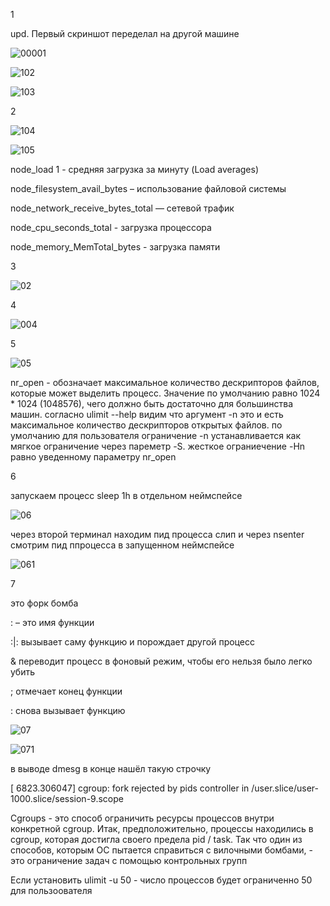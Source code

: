 1

upd. Первый скриншот переделал на другой машине

![00001](https://user-images.githubusercontent.com/105611781/200198735-d7fac8d9-3814-4c66-9ec3-574e0a87d246.png)

![102](https://user-images.githubusercontent.com/105611781/199496971-b2baa443-93a1-421a-a169-811c04193c32.PNG)

![103](https://user-images.githubusercontent.com/105611781/199497009-b1108884-4f6a-42bb-9eaf-7a8f460f690e.PNG)

2

![104](https://user-images.githubusercontent.com/105611781/199497039-226e1d93-705a-43c1-b024-c0d9c24d6212.PNG)

![105](https://user-images.githubusercontent.com/105611781/199497085-c258b97e-de4a-4afd-9837-d1b28586a7ce.PNG)

node_load 1 - средняя загрузка за минуту (Load averages)

node_filesystem_avail_bytes – использование файловой системы

node_network_receive_bytes_total — сетевой трафик

node_cpu_seconds_total - загрузка процессора

node_memory_MemTotal_bytes - загрузка памяти

3

![02](https://user-images.githubusercontent.com/105611781/199497428-9112eec1-a3f9-4567-8af2-9154a17d04f0.PNG)

4

![004](https://user-images.githubusercontent.com/105611781/200083686-7921644f-18bc-4c51-be5c-d321d89ac850.PNG)

5

![05](https://user-images.githubusercontent.com/105611781/200169745-0aee46ac-adbb-48c6-a40d-5151f0f278a9.PNG)

nr_open - обозначает максимальное количество дескрипторов файлов, которые может выделить процесс. Значение по умолчанию равно 1024 * 1024 (1048576), чего должно быть достаточно для большинства машин.
согласно ulimit --help видим что аргумент -n это и есть максимальное количество дескрипторов открытых файлов. по умолчанию для пользователя ограничение -n устанавливается как мягкое ограничение через пареметр -S. жесткое ограниечение -Hn равно уведенному параметру nr_open

6

запускаем процесс sleep 1h в отдельном неймспейсе

![06](https://user-images.githubusercontent.com/105611781/200172419-8e9b7034-badc-4a39-a620-1ced2459af25.PNG)

через второй терминал находим пид процесса слип и через nsenter смотрим пид ппроцесса в запущенном неймспейсе

![061](https://user-images.githubusercontent.com/105611781/200172528-37f44145-1730-45d4-ae1e-843a69825391.PNG)

7

это форк бомба

: – это имя функции

:|: вызывает саму функцию и порождает другой процесс

& переводит процесс в фоновый режим, чтобы его нельзя было легко убить

; отмечает конец функции

: снова вызывает функцию

![07](https://user-images.githubusercontent.com/105611781/200174386-e6e25ac8-1ebb-4338-8c3c-4fd2c8aadb17.PNG)

![071](https://user-images.githubusercontent.com/105611781/200174398-6a936ea6-0abf-43a1-b13d-68595dff03c8.PNG)

в выводе dmesg в конце нашёл такую строчку

[ 6823.306047] cgroup: fork rejected by pids controller in /user.slice/user-1000.slice/session-9.scope

Cgroups - это способ ограничить ресурсы процессов внутри конкретной cgroup. Итак, предположительно, процессы находились в cgroup, которая достигла своего предела pid / task. Так что один из способов, которым ОС пытается справиться с вилочными бомбами, - это ограничение задач с помощью контрольных групп

Если установить ulimit -u 50 - число процессов будет ограниченно 50 для пользоователя
